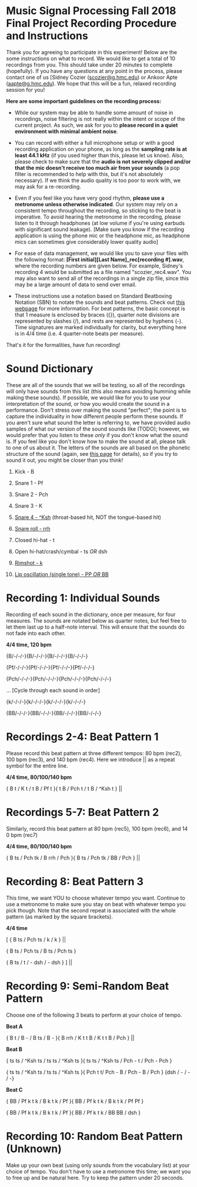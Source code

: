 # Music Signal Processing Fall 2018 Final Project Recording Procedure and Instructions
Thank you for agreeing to participate in this experiment! Below are the
some instructions on what to record. We would like to get a total of 10
recordings from you. This should take under 20 minutes to complete
(hopefully). If you have any questions at any point in the process,
please contact one of us \[Sidney Cozier
([scozier\@g.hmc.edu](mailto:scozier@g.hmc.edu)) or Ankoor
Apte ([aapte\@g.hmc.edu](mailto:aapte@g.hmc.edu)). We
hope that this will be a fun, relaxed recording session for you!

**Here are some important guidelines on the recording process:**

-   While our system may be able to handle some amount of noise in recordings, noise filtering is not really within the intent or scope of the current project. As such, we ask for you to **please record in a quiet environment with minimal ambient noise**.

-   You can record with either a full microphone setup or with a good recording application on your phone, as long as the **sampling rate is at least 44.1 kHz** (if you used higher than this, please let us know). Also, please check to make sure that the **audio is not severely clipped and/or that the mic doesn't receive too much air from your sounds** (a pop filter is recommended to help with this, but it's not absolutely necessary). If we think the audio quality is too poor to work with, we may ask for a re-recording.

-   Even if you feel like you have very good rhythm, **please use a metronome unless otherwise indicated**. Our system may rely on a consistent tempo throughout the recording, so sticking to the beat is imperative. To avoid hearing the metronome in the recording, please listen to it through headphones (at low volume if you're using earbuds with significant sound leakage). \[Make sure you know if the recording application is using the phone mic or the headphone mic, as headphone mics can sometimes give considerably lower quality audio\]

-   For ease of data management, we would like you to save your files with the following format: **\[First initial\]\[Last Name\]\_rec\[recording \#\].wav**, where the recording numbers are given below. For example, Sidney's recording 4 would be submitted as a file named "scozier\_rec4.wav". You may also want to send all of the recordings in a single zip file, since this may be a large amount of data to send over email.

-   These instructions use a notation based on Standard Beatboxing Notation (SBN) to notate the sounds and beat patterns. Check out [this webpage](https://www.humanbeatbox.com/articles/standard-beatbox-notation-sbn/) for more information. For beat patterns, the basic concept is that 1 measure is enclosed by braces ({}), quarter note divisions are represented by slashes (/), and rests are represented by hyphens (-). Time signatures are marked individually for clarity, but everything here is in 4/4 time (i.e. 4 quarter-note beats per measure).

That's it for the formalities, have fun recording!

Sound Dictionary
================

These are all of the sounds that we will be testing, so all of the
recordings will only have sounds from this list (this also means
avoiding humming while making these sounds). If possible, we would like
for you to use your interpretation of the sound, or how you would create
the sound in a performance. Don't stress over making the sound
"perfect"; the point is to capture the individuality in how different
people perform these sounds. If you aren't sure what sound the letter is
referring to, we have provided audio samples of what our version of the
sound sounds like (TODO); however, we would prefer that you listen to
these *only* if you don't know what the sound is. If you feel like you
don't know how to make the sound at all, please talk to one of us about
it. The letters of the sounds are all based on the phonetic structure of
the sound (again, see [this page](https://www.humanbeatbox.com/articles/standard-beatbox-notation-sbn/) for details), so if you try to sound it out, you might be closer than you think!

1.  Kick - B

2.  Snare 1 - Pf

3.  Snare 2 - Pch

4.  Snare 3 - K

5.  [Snare 4 - \^Ksh](https://drive.google.com/open?id=1-0lmhqXw0JB6BJtoiiJzMVoo5UxpBVwK) (throat-based hit, NOT the tongue-based hit)

6.  [Snare roll - rrh](https://drive.google.com/open?id=1TafpcAqCd1V35rcwilZcdodcZk7SXdu8)

7.  Closed hi-hat - t

8.  Open hi-hat/crash/cymbal - ts *OR* dsh

9.  [Rimshot - k](https://drive.google.com/open?id=1yfNHtz0qB0O1ZYFPZNZiRY0qLY2vXbDC)

10. [Lip oscillation (single tone) - PP *OR* BB](https://drive.google.com/open?id=1O721qpP33x9IzYm-vk9tVzcXdjB-KWa1)

Recording 1: Individual Sounds
==============================

Recording of each sound in the dictionary, once per measure, for four
measures. The sounds are notated below as quarter notes, but feel free
to let them last up to a half-note interval. This will ensure that the
sounds do not fade into each other.

**4/4 time, 120 bpm**

{B/-/-/-}{B/-/-/-}{B/-/-/-}{B/-/-/-}

{Pf/-/-/-}{Pf/-/-/-}{Pf/-/-/-}{Pf/-/-/-}

{Pch/-/-/-}{Pch/-/-/-}{Pch/-/-/-}{Pch/-/-/-}

... \[Cycle through each sound in order\]

{k/-/-/-}{k/-/-/-}{k/-/-/-}{k/-/-/-}

{BB/-/-/-}{BB/-/-/-}{BB/-/-/-}{BB/-/-/-}

Recordings 2-4: Beat Pattern 1
==============================

Please record this beat pattern at three different tempos: 80 bpm
(rec2), 100 bpm (rec3), and 140 bpm (rec4). Here we introduce \|\| as a
repeat symbol for the entire line.

**4/4 time, 80/100/140 bpm**

{ B t / K t / t B / Pf t }{ t B / Pch t / t B / \^Ksh t } \|\|

Recordings 5-7: Beat Pattern 2
==============================

Similarly, record this beat pattern at 80 bpm (rec5), 100 bpm (rec6),
and 14 0 bpm (rec7)

**4/4 time, 80/100/140 bpm**

{ B ts / Pch tk / B rrh / Pch }{ B ts / Pch tk / BB / Pch } \|\|

Recording 8: Beat Pattern 3
===========================

This time, we want YOU to choose whatever tempo you want. Continue to
use a metronome to make sure you stay on beat with whatever tempo you
pick though. Note that the second repeat is associated with the whole
pattern (as marked by the square brackets).

**4/4 time**

\[ { B ts / Pch ts / k / k } \|\|

{ B ts / Pch ts / B ts / Pch ts }

{ B ts / t / - dsh / - dsh } \] \|\|

Recording 9: Semi-Random Beat Pattern
=====================================

Choose one of the following 3 beats to perform at your choice of tempo.

**Beat A**

{ B t / B - / B ts / B - }{ B rrh / K t t B / K t t B / Pch } \|\|

**Beat B**

{ ts ts / \^Ksh ts / ts ts / \^Ksh ts }{ ts ts / \^Ksh ts / Pch - t /
Pch - Pch }

{ ts ts / \^Ksh ts / ts ts / \^Ksh ts }{ Pch t t/ Pch - B / Pch - B /
Pch } {dsh / - / - / -}

**Beat C**

{ BB / Pf k t k / B k t k / Pf }{ BB / Pf k t k / B k t k / Pf Pf }

{ BB / Pf k t k / B k t k / Pf }{ BB / Pf k t k / BB BB / dsh }

Recording 10: Random Beat Pattern (Unknown)
===========================================

Make up your own beat (using only sounds from the vocabulary list) at
your choice of tempo. You don't have to use a metronome this time; we
want you to free up and be natural here. Try to keep the pattern under
20 seconds.
